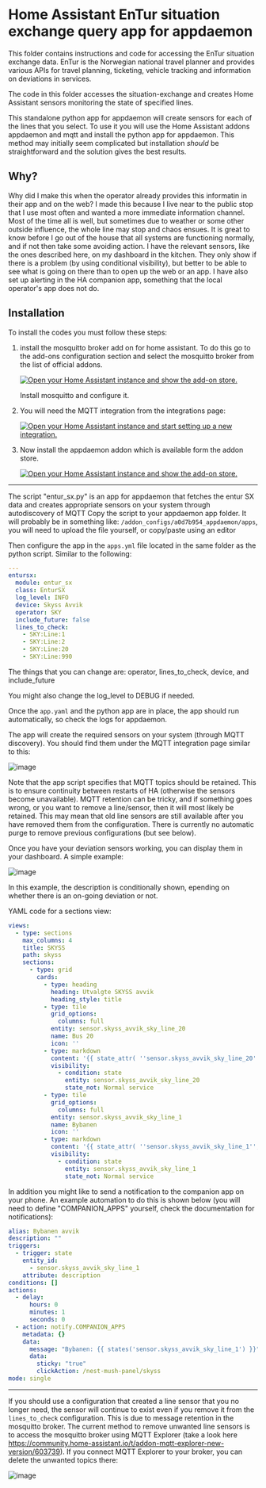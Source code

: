 # Home Assistant EnTur situation exchange query app for appdaemon

This folder contains instructions and code for accessing the EnTur situation exchange data. EnTur is the Norwegian
national travel planner and provides various APIs for travel planning, ticketing, vehicle tracking and 
information on deviations in services.

The code in this folder accesses the situation-exchange and creates Home Assistant sensors monitoring the state of specified lines.

This standalone python app for appdaemon will create sensors for each of the lines that you select. 
To use it you will use the Home Assistant addons appdaemon and mqtt and install the python app
for appdaemon. This method may initially seem 
complicated but installation *should* be straightforward and the solution gives the best results.

## Why?

Why did I make this when the operator already provides this informatin in their app and on the web? I made this 
because I live near to the public stop that I use most often and wanted a more immediate information channel. Most of the time all is well, but sometimes
due to weather or some other outside influence, the whole line may stop and chaos ensues. It is great to 
know before I go out of the house that all systems are functioning normally, and if not then take some
avoiding action. I have the relevant sensors, like the ones described here, on my dashboard in the kitchen. They only show if there is
a problem (by using conditional visibility), but better to be able to see what is going on there than to open up the web or an app. 
I have also set up alerting in the HA companion app, something that 
the local operator's app does not do.

## Installation

To install the codes you must follow these steps:

1. install the mosquitto broker add on for home assistant. To do this go to the add-ons configuration section and select the mosquitto broker from the list of official addons.

   [![Open your Home Assistant instance and show the add-on store.](https://my.home-assistant.io/badges/supervisor_store.svg)](https://my.home-assistant.io/redirect/supervisor_store/)

   Install mosquitto and configure it.

1. You will need the MQTT integration from the integrations page:
   
   [![Open your Home Assistant instance and start setting up a new integration.](https://my.home-assistant.io/badges/config_flow_start.svg)](https://my.home-assistant.io/redirect/config_flow_start/?domain=mqtt)

1. Now install the appdaemon addon which is available form the addon store.

   [![Open your Home Assistant instance and show the add-on store.](https://my.home-assistant.io/badges/supervisor_store.svg)](https://my.home-assistant.io/redirect/supervisor_store/)

-----------------------------
The script "entur_sx.py" is an app for appdaemon that fetches the entur SX data and creates appropriate sensors on your system through autodiscovery of MQTT
Copy the script to your appdaemon app folder. It will probably be in something like: ```/addon_configs/a0d7b954_appdaemon/apps```, you will need 
to upload the file yourself, or copy/paste using an editor

Then configure the app in the ```apps.yml``` file located in the same folder as the python script. Similar to the following:

```yaml
---
entursx:
  module: entur_sx
  class: EnturSX
  log_level: INFO
  device: Skyss Avvik
  operator: SKY
  include_future: false
  lines_to_check:
    - SKY:Line:1
    - SKY:Line:2
    - SKY:Line:20
    - SKY:Line:990
```

The things that you can change are: operator, lines_to_check, device, and include_future

You might also change the log_level to DEBUG if needed.

Once the ```app.yaml``` and the python app are in place, the app should run automatically, so check the logs for appdaemon.

The app will create the required sensors on your system (through MQTT discovery). You should find them
under the MQTT integration page similar to this:

![image](https://github.com/user-attachments/assets/356eb486-38de-40bd-ab11-5d9eb3e1dea0)

Note that the app script specifies that MQTT topics should be retained. This is to ensure continuity between restarts
of HA (otherwise the sensors become unavailable). MQTT retention can be tricky, and if something goes wrong, or you want to remove a line/sensor, then 
it will most likely be retained. This may mean that old line sensors are still available after you have 
removed them from the configuration. There is currently no automatic purge to remove previous configurations (but see below).

Once you have your deviation sensors working, you can display them in your dashboard. A simple example:

![image](https://github.com/user-attachments/assets/27f9ddef-6c2a-4432-bdb1-5c0c280de0b7)

In this example, the description is conditionally shown, epending on whether there is an on-going deviation or not.

YAML code for a sections view:
```yaml
views:
  - type: sections
    max_columns: 4
    title: SKYSS
    path: skyss
    sections:
      - type: grid
        cards:
          - type: heading
            heading: Utvalgte SKYSS avvik
            heading_style: title
          - type: tile
            grid_options:
              columns: full
            entity: sensor.skyss_avvik_sky_line_20
            name: Bus 20
            icon: ''
          - type: markdown
            content: '{{ state_attr( ''sensor.skyss_avvik_sky_line_20'', ''description'') }}'
            visibility:
              - condition: state
                entity: sensor.skyss_avvik_sky_line_20
                state_not: Normal service
          - type: tile
            grid_options:
              columns: full
            entity: sensor.skyss_avvik_sky_line_1
            name: Bybanen
            icon: ''
          - type: markdown
            content: '{{ state_attr( ''sensor.skyss_avvik_sky_line_1'', ''description'') }}'
            visibility:
              - condition: state
                entity: sensor.skyss_avvik_sky_line_1
                state_not: Normal service
```

In addition you might like to send a notification to the companion app on your phone. An example 
automation to do this is shown below (you will need to define "COMPANION_APPS" yourself, check the documentation for notifications):

```yaml
alias: Bybanen avvik
description: ""
triggers:
  - trigger: state
    entity_id:
      - sensor.skyss_avvik_sky_line_1
    attribute: description
conditions: []
actions:
  - delay:
      hours: 0
      minutes: 1
      seconds: 0
  - action: notify.COMPANION_APPS
    metadata: {}
    data:
      message: "Bybanen: {{ states('sensor.skyss_avvik_sky_line_1') }}"
      data:
        sticky: "true"
        clickAction: /nest-mush-panel/skyss
mode: single
```
--------------------------------------------------------
If you should use a configuration that created a line sensor that you no longer need, the sensor will continue to exist even if you remove it from the ```lines_to_check``` configuration. This is due to
message retention in the mosquitto broker. The current method to remove unwanted line sensors is to access the mosquitto broker using MQTT Explorer (take a look here https://community.home-assistant.io/t/addon-mqtt-explorer-new-version/603739). If you connect MQTT Explorer to your broker, you can delete the unwanted topics there:

![image](https://github.com/user-attachments/assets/b0f9e176-149b-41f1-9038-f2b5f30b3bec)


